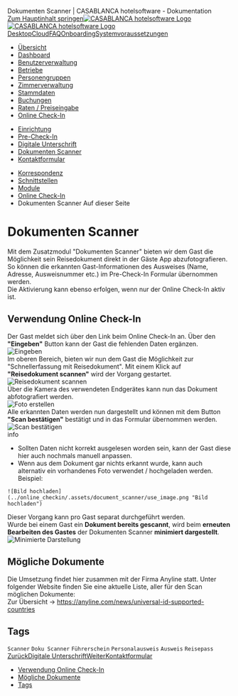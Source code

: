 Dokumenten Scanner | CASABLANCA hotelsoftware - Dokumentation  
[Zum Hauptinhalt springen](https://docs.casablanca.at/cloud/online_checkin/document_scanner/#__docusaurus_skipToContent_fallback)[![CASABLANCA hotelsoftware Logo](https://docs.casablanca.at/img/logo.png) ![CASABLANCA hotelsoftware Logo](https://docs.casablanca.at/img/Casablanca_LOGO_2022_neg.png)](https://docs.casablanca.at/) [Desktop](https://docs.casablanca.at/desktop/desktop/)[Cloud](https://docs.casablanca.at/cloud/cloud_systems/)[FAQ](https://docs.casablanca.at/faq)[Onboarding](https://docs.casablanca.at/onboarding/fiscalization)[Systemvoraussetzungen](https://docs.casablanca.at/system_requirements)  
* [Übersicht](https://docs.casablanca.at/cloud/cloud_systems/)
* [Dashboard](https://docs.casablanca.at/cloud/dashboard/)
* [Benutzerverwaltung](https://docs.casablanca.at/cloud/user_management/)
* [Betriebe](https://docs.casablanca.at/cloud/company/)
* [Personengruppen](https://docs.casablanca.at/cloud/person_groups/)
* [Zimmerverwaltung](https://docs.casablanca.at/cloud/rooms/)
* [Stammdaten](https://docs.casablanca.at/cloud/main_data/)
* [Buchungen](https://docs.casablanca.at/cloud/bookings/)
* [Raten / Preiseingabe](https://docs.casablanca.at/cloud/raten/)
* [Online Check-In](https://docs.casablanca.at/cloud/online_checkin/)
+ [Einrichtung](https://docs.casablanca.at/cloud/online_checkin/installation)
+ [Pre-Check-In](https://docs.casablanca.at/cloud/online_checkin/precheckin)
+ [Digitale Unterschrift](https://docs.casablanca.at/cloud/online_checkin/e_signature)
+ [Dokumenten Scanner](https://docs.casablanca.at/cloud/online_checkin/document_scanner)
+ [Kontaktformular](https://docs.casablanca.at/cloud/online_checkin/contact_form)
* [Korrespondenz](https://docs.casablanca.at/cloud/online_corr/)
* [Schnittstellen](https://docs.casablanca.at/cloud/interfaces/)
* [Module](https://docs.casablanca.at/cloud/module/)  
* [Online Check-In](https://docs.casablanca.at/cloud/online_checkin/)
* Dokumenten Scanner
Auf dieser Seite

# Dokumenten Scanner  
Mit dem Zusatzmodul "Dokumenten Scanner" bieten wir dem Gast die Möglichkeit sein Reisedokument direkt in der Gäste App abzufotografieren. So können die erkannten Gast-Informationen des Ausweises (Name, Adresse, Ausweisnummer etc.) im Pre-Check-In Formular übernommen werden.  
Die Aktivierung kann ebenso erfolgen, wenn nur der Online Check-In aktiv ist.

## Verwendung Online Check-In[](https://docs.casablanca.at/cloud/online_checkin/document_scanner/#verwendung-online-check-in "Direkter Link zu Verwendung Online Check-In")  
Der Gast meldet sich über den Link beim Online Check-In an. Über den **"Eingeben"** Button kann der Gast die fehlenden Daten ergänzen.  
![Eingeben](https://docs.casablanca.at/assets/images/button_input-8f2c07f3820d79c39f6d125c0e4bb547.png "Eingeben")  
Im oberen Bereich, bieten wir nun dem Gast die Möglichkeit zur "Schnellerfassung mit Reisedokument". Mit einem Klick auf **"Reisedokument scannen"** wird der Vorgang gestartet.  
![Reisedokument scannen](https://docs.casablanca.at/assets/images/scan_document-e8a6b4673b0462083b995c7256d5ebf8.png "Reisedokument scannen")  
Über die Kamera des verwendeten Endgerätes kann nun das Dokument abfotografiert werden.  
![Foto erstellen](https://docs.casablanca.at/assets/images/take_photo-dbe01e8bd5fb279cd7bf01b0f7742ac8.png "Foto erstellen")  
Alle erkannten Daten werden nun dargestellt und können mit dem Button **"Scan bestätigen"** bestätigt und in das Formular übernommen werden.  
![Scan bestätigen](https://docs.casablanca.at/assets/images/confirm_scan-108cb911f4bde1ae7c7a8e0a306d95d9.png "Scan bestätigen")  
info  
* Sollten Daten nicht korrekt ausgelesen worden sein, kann der Gast diese hier auch nochmals manuell anpassen.
* Wenn aus dem Dokument gar nichts erkannt wurde, kann auch alternativ ein vorhandenes Foto verwendet / hochgeladen werden. Beispiel:  
```
![Bild hochladen](../online_checkin/.assets/document_scanner/use_image.png "Bild hochladen")

```  
Dieser Vorgang kann pro Gast separat durchgeführt werden.  
Wurde bei einem Gast ein **Dokument bereits gescannt**, wird beim **erneuten Bearbeiten des Gastes** der Dokumenten Scanner **minimiert dargestellt**.  
![Minimierte Darstellung](https://docs.casablanca.at/assets/images/edit_again-ab12f43346948af5a8add2bcc2acfa15.png "Minimierte Darstellung")

## Mögliche Dokumente[](https://docs.casablanca.at/cloud/online_checkin/document_scanner/#mögliche-dokumente "Direkter Link zu Mögliche Dokumente")  
Die Umsetzung findet hier zusammen mit der Firma Anyline statt. Unter folgender Website finden Sie eine aktuelle Liste, aller für den Scan möglichen Dokumente:  
Zur Übersicht -> <https://anyline.com/news/universal-id-supported-countries>

## Tags[](https://docs.casablanca.at/cloud/online_checkin/document_scanner/#tags "Direkter Link zu Tags")  
`Scanner` `Doku Scanner` `Führerschein` `Personalausweis` `Ausweis` `Reisepass`  
[ZurückDigitale Unterschrift](https://docs.casablanca.at/cloud/online_checkin/e_signature)[WeiterKontaktformular](https://docs.casablanca.at/cloud/online_checkin/contact_form)  
* [Verwendung Online Check-In](https://docs.casablanca.at/cloud/online_checkin/document_scanner/#verwendung-online-check-in)
* [Mögliche Dokumente](https://docs.casablanca.at/cloud/online_checkin/document_scanner/#mögliche-dokumente)
* [Tags](https://docs.casablanca.at/cloud/online_checkin/document_scanner/#tags)